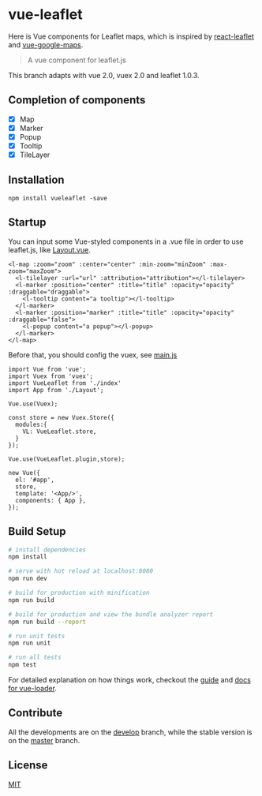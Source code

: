 # vue-leaflet
Here is Vue components for Leaflet maps, which is inspired by [react-leaflet](https://github.com/PaulLeCam/react-leaflet) and [vue-google-maps](https://github.com/GuillaumeLeclerc/vue-google-maps).

> A vue component for leaflet.js

This branch adapts with vue 2.0, vuex 2.0 and leaflet 1.0.3.

## Completion of components

-   [x] Map
-   [x] Marker
-   [x] Popup
-   [x] Tooltip
-   [x] TileLayer

## Installation

```
npm install vueleaflet -save
```

## Startup

You can input some Vue-styled components in a .vue file in order to use leaflet.js, like [Layout.vue](src/Layout.vue).

```
<l-map :zoom="zoom" :center="center" :min-zoom="minZoom" :max-zoom="maxZoom">
  <l-tilelayer :url="url" :attribution="attribution"></l-tilelayer>
  <l-marker :position="center" :title="title" :opacity="opacity" :draggable="draggable">
    <l-tooltip content="a tooltip"></l-tooltip>
  </l-marker>
  <l-marker :position="marker" :title="title" :opacity="opacity" :draggable="false">
    <l-popup content="a popup"></l-popup>
  </l-marker>
</l-map>
```

Before that, you should config the vuex, see [main.js](src/main.js)

```
import Vue from 'vue';
import Vuex from 'vuex';
import VueLeaflet from './index'
import App from './Layout';

Vue.use(Vuex);

const store = new Vuex.Store({
  modules:{
    VL: VueLeaflet.store,
  }
});

Vue.use(VueLeaflet.plugin,store);

new Vue({
  el: '#app',
  store,
  template: '<App/>',
  components: { App },
});

```

## Build Setup

``` bash
# install dependencies
npm install

# serve with hot reload at localhost:8080
npm run dev

# build for production with minification
npm run build

# build for production and view the bundle analyzer report
npm run build --report

# run unit tests
npm run unit

# run all tests
npm test
```

For detailed explanation on how things work, checkout the [guide](http://vuejs-templates.github.io/webpack/) and [docs for vue-loader](http://vuejs.github.io/vue-loader).

## Contribute

All the developments are on the [develop](https://github.com/brandonxiang/vue-leaflet/tree/develop) branch, while the stable version is on the [master](https://github.com/brandonxiang/vue-leaflet/tree/master) branch.

## License

[MIT](LICENSE)
